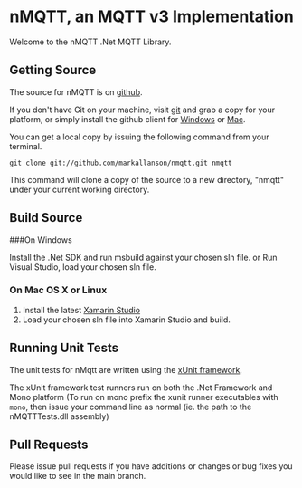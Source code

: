 nMQTT, an MQTT v3 Implementation
================================
Welcome to the nMQTT .Net MQTT Library.

Getting Source
--------------
The source for nMQTT is on [github](https://github.com/markallanson/nmqtt).

If you don't have Git on your machine, visit [git](http://git-scm.com) and grab a copy for your platform, 
or simply install the github client for [Windows](http://windows.github.com) or 
[Mac](http://mac.github.com).

You can get a local copy by issuing the following command from your terminal.

`git clone git://github.com/markallanson/nmqtt.git nmqtt`

This command will clone a copy of the source to a new directory, "nmqtt" under your current working 
directory. 

Build Source
------------
###On Windows

Install the .Net SDK and run msbuild against your chosen sln file.
or
Run Visual Studio, load your chosen sln file.

### On Mac OS X or Linux

1. Install the latest [Xamarin Studio](http://xamarin.com/studio)
2. Load your chosen sln file into Xamarin Studio and build.


Running Unit Tests
---------------------
The unit tests for nMqtt are written using the [xUnit framework](http://www.codeplex.com/xunit). 

The xUnit framework test runners run on both the .Net Framework and Mono platform (To run on mono 
prefix the xunit runner executables with `mono`, then issue your command line as normal (ie. the
path to the nMQTTTests.dll assembly)

Pull Requests
-------------
Please issue pull requests if you have additions or changes or bug fixes you would like to see
in the main branch.